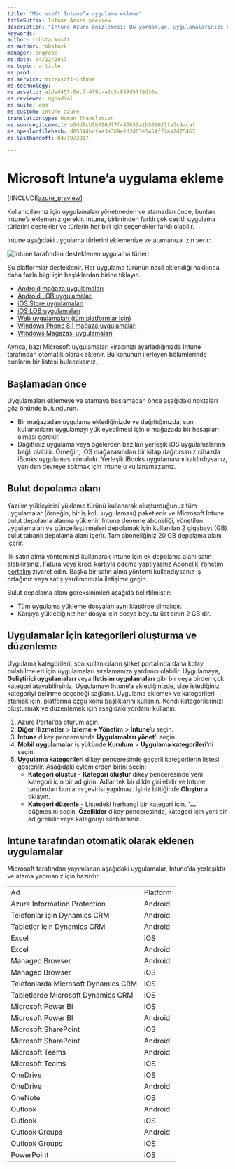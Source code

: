 ```yaml
---
title: "Microsoft Intune’a uygulama ekleme"
titleSuffix: Intune Azure preview
description: "Intune Azure önizlemesi: Bu yordamlar, uygulamalarınızı kullanıcılara ve cihazlara atanmaya hazır durumda Intune’a almanıza yardımcı olur. "
keywords: 
author: robstackmsft
ms.author: robstack
manager: angrobe
ms.date: 04/12/2017
ms.topic: article
ms.prod: 
ms.service: microsoft-intune
ms.technology: 
ms.assetid: a1ded457-0ecf-4f9c-a2d2-857d57f8d30a
ms.reviewer: mghadial
ms.suite: ems
ms.custom: intune-azure
translationtype: Human Translation
ms.sourcegitcommit: e5dd7cb5b320df7f443b52a1b502027fa3c4acaf
ms.openlocfilehash: d85544bdfaa3a369e1d2d03e5454ff7aa2d75467
ms.lasthandoff: 04/19/2017

---
```


# <a name="how-to-add-an-app-to-microsoft-intune"></a>Microsoft Intune’a uygulama ekleme

[!INCLUDE[azure_preview](../includes/azure_preview.md)]

Kullanıcılarınız için uygulamaları yönetmeden ve atamadan önce, bunları Intune’a eklemeniz gerekir. Intune, birbirinden farklı çok çeşitli uygulama türlerini destekler ve türlerin her biri için seçenekler farklı olabilir.

Intune aşağıdaki uygulama türlerini eklemenize ve atamanıza izin verir:

![Intune tarafından desteklenen uygulama türleri](./media/app-types.png)

Şu platformlar desteklenir. Her uygulama türünün nasıl eklendiği hakkında daha fazla bilgi için başlıklardan birine tıklayın.

- [Android mağaza uygulamaları](/intune-azure/manage-apps/android-store-app)
- [Android LOB uygulamaları](/intune-azure/manage-apps/android-lob-app)
- [iOS Store uygulamaları](/intune-azure/manage-apps/ios-store-app)
- [iOS LOB uygulamaları](/intune-azure/manage-apps/ios-lob-app)
- [Web uygulamaları (tüm platformlar için)](/intune-azure/manage-apps/web-app)
- [Windows Phone 8.1 mağaza uygulamaları](/intune-azure/manage-apps/windows-phone-8-1-store-app)
- [Windows Mağazası uygulamaları](/intune-azure/manage-apps/windows-store-app)

Ayrıca, bazı Microsoft uygulamaları kiracınızı ayarladığınızda Intune tarafından otomatik olarak eklenir. Bu konunun ilerleyen bölümlerinde bunların bir listesi bulacaksınız.

## <a name="before-you-start"></a>Başlamadan önce

Uygulamaları eklemeye ve atamaya başlamadan önce aşağıdaki noktaları göz önünde bulundurun.

- Bir mağazadan uygulama eklediğinizde ve dağıttığınızda, son kullanıcıların uygulamayı yükleyebilmesi için o mağazada bir hesapları olması gerekir.
- Dağıttınız uygulama veya öğelerden bazıları yerleşik iOS uygulamalarına bağlı olabilir. Örneğin, iOS mağazasından bir kitap dağıtırsanız cihazda iBooks uygulaması olmalıdır. Yerleşik iBooks uygulamasını kaldırdıysanız, yeniden devreye sokmak için Intune'u kullanamazsınız.

## <a name="cloud-storage-space"></a>Bulut depolama alanı
Yazılım yükleyicisi yükleme türünü kullanarak oluşturduğunuz tüm uygulamalar (örneğin, bir iş kolu uygulaması) paketlenir ve Microsoft Intune bulut depolama alanına yüklenir. Intune deneme aboneliği, yönetilen uygulamaları ve güncelleştirmeleri depolamak için kullanılan 2 gigabayt (GB) bulut tabanlı depolama alanı içerir. Tam aboneliğiniz 20 GB depolama alanı içerir.

İlk satın alma yönteminizi kullanarak Intune için ek depolama alanı satın alabilirsiniz.  Fatura veya kredi kartıyla ödeme yaptıysanız [Abonelik Yönetim portalını](https://portal.office.com/adminportal/home?switchtomodern=true#/subscriptions) ziyaret edin.  Başka bir satın alma yöntemi kullandıysanız iş ortağınız veya satış yardımcınızla iletişime geçin.

Bulut depolama alanı gereksinimleri aşağıda belirtilmiştir:

-   Tüm uygulama yükleme dosyaları aynı klasörde olmalıdır.
-   Karşıya yüklediğiniz her dosya için dosya boyutu üst sınırı 2 GB'dir.

## <a name="how-to-create-and-edit-categories-for-apps"></a>Uygulamalar için kategorileri oluşturma ve düzenleme

Uygulama kategorileri, son kullanıcıların şirket portalında daha kolay bulabilmeleri için uygulamaları sıralamanıza yardımcı olabilir. Uygulamaya, **Geliştirici uygulamaları** veya **İletişim uygulamaları** gibi bir veya birden çok kategori atayabilirsiniz.
Uygulamayı Intune’a eklediğinizde, size istediğiniz kategoriyi belirtme seçeneği sağlanır. Uygulama eklemek ve kategorileri atamak için, platforma özgü konu başlıklarını kullanın. Kendi kategorilerinizi oluşturmak ve düzenlemek için aşağıdaki yordamı kullanın:

1. Azure Portal’da oturum açın.
2. **Diğer Hizmetler** > **İzleme + Yönetim** > **Intune**’u seçin.
3. **Intune** dikey penceresinde **Uygulamaları yönet**’i seçin.
4. **Mobil uygulamalar** iş yükünde **Kurulum** > **Uygulama kategorileri**’ni seçin.
5. **Uygulama kategorileri** dikey penceresinde geçerli kategorilerin listesi gösterilir. Aşağıdaki eylemlerden birini seçin:
    - **Kategori oluştur** - **Kategori oluştur** dikey penceresinde yeni kategori için bir ad girin. Adlar tek bir dilde girilebilir ve Intune tarafından bunların çevirisi yapılmaz. İşiniz bittiğinde **Oluştur**’a tıklayın.
    - **Kategori düzenle** - Listedeki herhangi bir kategori için, '**...**' düğmesini seçin. **Özellikler** dikey penceresinde, kategori için yeni bir ad girebilir veya kategoriyi silebilirsiniz.


## <a name="apps-added-automatically-by-intune"></a>Intune tarafından otomatik olarak eklenen uygulamalar

Microsoft tarafından yayımlanan aşağıdaki uygulamalar, Intune’da yerleşiktir ve atama yapmanız için hazırdır:

|||
|-|-|
|Ad|Platform|Uygulama türü|
|Azure Information Protection|Android|Yönetilen Android mağazası uygulaması|
|Telefonlar için Dynamics CRM|Android|Yönetilen Android mağazası uygulaması|
|Tabletler için Dynamics CRM|Android|Yönetilen Android mağazası uygulaması|
|Excel|iOS|Yönetilen iOS mağazası uygulaması|
|Excel|Android|Yönetilen Android mağazası uygulaması|
|Managed Browser|Android|Yönetilen Android mağazası uygulaması|
|Managed Browser|iOS|Yönetilen iOS mağazası uygulaması|
|Telefonlarda Microsoft Dynamics CRM|iOS|Yönetilen iOS mağazası uygulaması|
|Tabletlerde Microsoft Dynamics CRM|iOS|Yönetilen iOS mağazası uygulaması|
|Microsoft Power BI|iOS|Yönetilen iOS mağazası uygulaması|
|Microsoft Power BI|Android|Yönetilen Android mağazası uygulaması|
|Microsoft SharePoint|iOS|Yönetilen iOS mağazası uygulaması|
|Microsoft SharePoint|Android|Yönetilen Android mağazası uygulaması|
|Microsoft Teams|Android|Yönetilen Android mağazası uygulaması|
|Microsoft Teams|iOS|Yönetilen iOS mağazası uygulaması|
|OneDrive|iOS|Yönetilen iOS mağazası uygulaması|
|OneDrive|Android|Yönetilen Android mağazası uygulaması|
|OneNote|iOS|Yönetilen iOS mağazası uygulaması|
|Outlook|Android|Yönetilen Android mağazası uygulaması|
|Outlook|iOS|Yönetilen iOS mağazası uygulaması|
|Outlook Groups|Android|Yönetilen Android mağazası uygulaması|
|Outlook Groups|iOS|Yönetilen iOS mağazası uygulaması|
|PowerPoint|iOS|Yönetilen iOS mağazası uygulaması|

